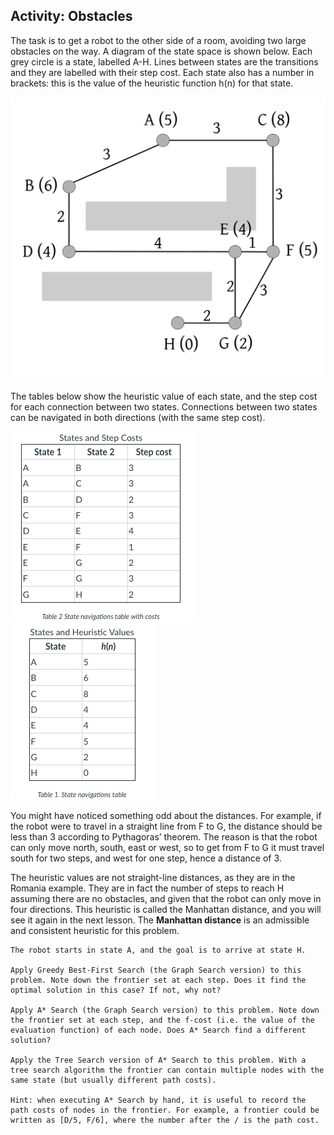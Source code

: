 ## Activity: Obstacles

The task is to get a robot to the other side of a room, avoiding two large obstacles on the way. 
A diagram of the state space is shown below. Each grey circle is a state, labelled A-H. 
Lines between states are the transitions and they are labelled with their step cost. 
Each state also has a number in brackets: this is the value of the heuristic function h(n) for that state.

<img alt="alt text" src="images/22 Diagram.png" title="Obstacles"/>

The tables below show the heuristic value of each state, and the step cost for each connection between two states. Connections between two states can be navigated in both directions (with the same step cost).

<img alt="alt text" src="images/States and Heuristics Values.png" title="Obstacles"/>

<img alt="alt text" src="images/States and Step Costs.png" title="Obstacles"/>

You might have noticed something odd about the distances. For example, if the robot were to travel 
in a straight line from F to G, the distance should be less than 3 according to Pythagoras’ theorem. 
The reason is that the robot can only move north, south, east or west, so to get from F to G it 
must travel south for two steps, and west for one step, hence a distance of 3.

The heuristic values are not straight-line distances, as they are in the Romania example. 
They are in fact the number of steps to reach H assuming there are no obstacles, 
and given that the robot can only move in four directions. This heuristic is called 
the Manhattan distance, and you will see it again in the next lesson. 
The **Manhattan distance** is an admissible and consistent heuristic for this problem.

```
The robot starts in state A, and the goal is to arrive at state H.

Apply Greedy Best-First Search (the Graph Search version) to this problem. Note down the frontier set at each step. Does it find the optimal solution in this case? If not, why not?

Apply A* Search (the Graph Search version) to this problem. Note down the frontier set at each step, and the f-cost (i.e. the value of the evaluation function) of each node. Does A* Search find a different solution?

Apply the Tree Search version of A* Search to this problem. With a tree search algorithm the frontier can contain multiple nodes with the same state (but usually different path costs).

Hint: when executing A* Search by hand, it is useful to record the path costs of nodes in the frontier. For example, a frontier could be written as [D/5, F/6], where the number after the / is the path cost.
```